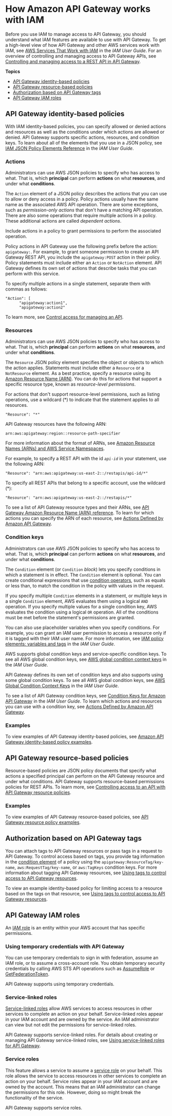 # How Amazon API Gateway works with IAM<a name="security_iam_service-with-iam"></a>

Before you use IAM to manage access to API Gateway, you should understand what IAM features are available to use with API Gateway\. To get a high\-level view of how API Gateway and other AWS services work with IAM, see [AWS Services That Work with IAM](https://docs.aws.amazon.com/IAM/latest/UserGuide/reference_aws-services-that-work-with-iam.html) in the *IAM User Guide*\. For an overview of controlling and managing access to API Gateway APIs, see [Controlling and managing access to a REST API in API Gateway](apigateway-control-access-to-api.md)\.

**Topics**
+ [API Gateway identity\-based policies](#security_iam_service-with-iam-id-based-policies)
+ [API Gateway resource\-based policies](#security_iam_service-with-iam-resource-based-policies)
+ [Authorization based on API Gateway tags](#security_iam_service-with-iam-tags)
+ [API Gateway IAM roles](#security_iam_service-with-iam-roles)

## API Gateway identity\-based policies<a name="security_iam_service-with-iam-id-based-policies"></a>

With IAM identity\-based policies, you can specify allowed or denied actions and resources as well as the conditions under which actions are allowed or denied\. API Gateway supports specific actions, resources, and condition keys\. To learn about all of the elements that you use in a JSON policy, see [IAM JSON Policy Elements Reference](https://docs.aws.amazon.com/IAM/latest/UserGuide/reference_policies_elements.html) in the *IAM User Guide*\.

### Actions<a name="security_iam_service-with-iam-id-based-policies-actions"></a>

Administrators can use AWS JSON policies to specify who has access to what\. That is, which **principal** can perform **actions** on what **resources**, and under what **conditions**\.

The `Action` element of a JSON policy describes the actions that you can use to allow or deny access in a policy\. Policy actions usually have the same name as the associated AWS API operation\. There are some exceptions, such as *permission\-only actions* that don't have a matching API operation\. There are also some operations that require multiple actions in a policy\. These additional actions are called *dependent actions*\.

Include actions in a policy to grant permissions to perform the associated operation\.

Policy actions in API Gateway use the following prefix before the action: `apigateway:`\. For example, to grant someone permission to create an API Gateway REST API, you include the `apigateway:POST` action in their policy\. Policy statements must include either an `Action` or `NotAction` element\. API Gateway defines its own set of actions that describe tasks that you can perform with this service\.

To specify multiple actions in a single statement, separate them with commas as follows:

```
"Action": [
      "apigateway:action1",
      "apigateway:action2"
```



To learn more, see [ Control access for managing an API](api-gateway-control-access-using-iam-policies-to-create-and-manage-api.md)\.

### Resources<a name="security_iam_service-with-iam-id-based-policies-resources"></a>

Administrators can use AWS JSON policies to specify who has access to what\. That is, which **principal** can perform **actions** on what **resources**, and under what **conditions**\.

The `Resource` JSON policy element specifies the object or objects to which the action applies\. Statements must include either a `Resource` or a `NotResource` element\. As a best practice, specify a resource using its [Amazon Resource Name \(ARN\)](https://docs.aws.amazon.com/general/latest/gr/aws-arns-and-namespaces.html)\. You can do this for actions that support a specific resource type, known as *resource\-level permissions*\.

For actions that don't support resource\-level permissions, such as listing operations, use a wildcard \(\*\) to indicate that the statement applies to all resources\.

```
"Resource": "*"
```



API Gateway resources have the following ARN:

```
arn:aws:apigateway:region::resource-path-specifier
```

For more information about the format of ARNs, see [Amazon Resource Names \(ARNs\) and AWS Service Namespaces](https://docs.aws.amazon.com/general/latest/gr/aws-arns-and-namespaces.html)\.

For example, to specify a REST API with the id *`api-id`* in your statement, use the following ARN:

```
"Resource": "arn:aws:apigateway:us-east-2::/restapis/api-id/*"
```

To specify all REST APIs that belong to a specific account, use the wildcard \(\*\):

```
"Resource": "arn:aws:apigateway:us-east-2::/restapis/*"
```

To see a list of API Gateway resource types and their ARNs, see [API Gateway Amazon Resource Name \(ARN\) reference](arn-format-reference.md)\. To learn for which actions you can specify the ARN of each resource, see [Actions Defined by Amazon API Gateway](https://docs.aws.amazon.com/IAM/latest/UserGuide/list_amazonapigateway.html#amazonapigateway-actions-as-permissions)\.

### Condition keys<a name="security_iam_service-with-iam-id-based-policies-conditionkeys"></a>

Administrators can use AWS JSON policies to specify who has access to what\. That is, which **principal** can perform **actions** on what **resources**, and under what **conditions**\.

The `Condition` element \(or `Condition` *block*\) lets you specify conditions in which a statement is in effect\. The `Condition` element is optional\. You can create conditional expressions that use [condition operators](https://docs.aws.amazon.com/IAM/latest/UserGuide/reference_policies_elements_condition_operators.html), such as equals or less than, to match the condition in the policy with values in the request\. 

If you specify multiple `Condition` elements in a statement, or multiple keys in a single `Condition` element, AWS evaluates them using a logical `AND` operation\. If you specify multiple values for a single condition key, AWS evaluates the condition using a logical `OR` operation\. All of the conditions must be met before the statement's permissions are granted\.

 You can also use placeholder variables when you specify conditions\. For example, you can grant an IAM user permission to access a resource only if it is tagged with their IAM user name\. For more information, see [IAM policy elements: variables and tags](https://docs.aws.amazon.com/IAM/latest/UserGuide/reference_policies_variables.html) in the *IAM User Guide*\. 

AWS supports global condition keys and service\-specific condition keys\. To see all AWS global condition keys, see [AWS global condition context keys](https://docs.aws.amazon.com/IAM/latest/UserGuide/reference_policies_condition-keys.html) in the *IAM User Guide*\.

API Gateway defines its own set of condition keys and also supports using some global condition keys\. To see all AWS global condition keys, see [AWS Global Condition Context Keys](https://docs.aws.amazon.com/IAM/latest/UserGuide/reference_policies_condition-keys.html) in the *IAM User Guide*\.



To see a list of API Gateway condition keys, see [Condition Keys for Amazon API Gateway](https://docs.aws.amazon.com/IAM/latest/UserGuide/list_amazonapigateway.html#amazonapigateway-policy-keys) in the *IAM User Guide*\. To learn which actions and resources you can use with a condition key, see [Actions Defined by Amazon API Gateway](https://docs.aws.amazon.com/IAM/latest/UserGuide/list_amazonapigateway.html#amazonapigateway-actions-as-permissions)\.

### Examples<a name="security_iam_service-with-iam-id-based-policies-examples"></a>



To view examples of API Gateway identity\-based policies, see [Amazon API Gateway identity\-based policy examples](security_iam_id-based-policy-examples.md)\.

## API Gateway resource\-based policies<a name="security_iam_service-with-iam-resource-based-policies"></a>

Resource\-based policies are JSON policy documents that specify what actions a specified principal can perform on the API Gateway resource and under what conditions\. API Gateway supports resource\-based permissions policies for REST APIs\. To learn more, see [Controlling access to an API with API Gateway resource policies](apigateway-resource-policies.md)\. 

### Examples<a name="security_iam_service-with-iam-resource-based-policies-examples"></a>



To view examples of API Gateway resource\-based policies, see [API Gateway resource policy examples](apigateway-resource-policies-examples.md)\.

## Authorization based on API Gateway tags<a name="security_iam_service-with-iam-tags"></a>

You can attach tags to API Gateway resources or pass tags in a request to API Gateway\. To control access based on tags, you provide tag information in the [condition element](https://docs.aws.amazon.com/IAM/latest/UserGuide/reference_policies_elements_condition.html) of a policy using the `apigateway:ResourceTag/key-name`, `aws:RequestTag/key-name`, or `aws:TagKeys` condition keys\. For more information about tagging API Gateway resources, see [Using tags to control access to API Gateway resources](apigateway-tagging-iam-policy.md)\.

To view an example identity\-based policy for limiting access to a resource based on the tags on that resource, see [Using tags to control access to API Gateway resources](apigateway-tagging-iam-policy.md)\.

## API Gateway IAM roles<a name="security_iam_service-with-iam-roles"></a>

An [IAM role](https://docs.aws.amazon.com/IAM/latest/UserGuide/id_roles.html) is an entity within your AWS account that has specific permissions\.

### Using temporary credentials with API Gateway<a name="security_iam_service-with-iam-roles-tempcreds"></a>

You can use temporary credentials to sign in with federation, assume an IAM role, or to assume a cross\-account role\. You obtain temporary security credentials by calling AWS STS API operations such as [AssumeRole](https://docs.aws.amazon.com/STS/latest/APIReference/API_AssumeRole.html) or [GetFederationToken](https://docs.aws.amazon.com/STS/latest/APIReference/API_GetFederationToken.html)\. 

API Gateway supports using temporary credentials\. 

### Service\-linked roles<a name="security_iam_service-with-iam-roles-service-linked"></a>

[Service\-linked roles](https://docs.aws.amazon.com/IAM/latest/UserGuide/id_roles_terms-and-concepts.html#iam-term-service-linked-role) allow AWS services to access resources in other services to complete an action on your behalf\. Service\-linked roles appear in your IAM account and are owned by the service\. An IAM administrator can view but not edit the permissions for service\-linked roles\.

API Gateway supports service\-linked roles\. For details about creating or managing API Gateway service\-linked roles, see [Using service\-linked roles for API Gateway](using-service-linked-roles.md)\.

### Service roles<a name="security_iam_service-with-iam-roles-service"></a>

This feature allows a service to assume a [service role](https://docs.aws.amazon.com/IAM/latest/UserGuide/id_roles_terms-and-concepts.html#iam-term-service-role) on your behalf\. This role allows the service to access resources in other services to complete an action on your behalf\. Service roles appear in your IAM account and are owned by the account\. This means that an IAM administrator can change the permissions for this role\. However, doing so might break the functionality of the service\.

API Gateway supports service roles\. 

### <a name="security_iam_service-with-iam-roles-choose"></a>